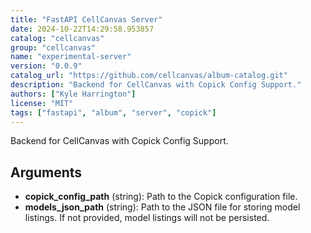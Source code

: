 ```yaml
---
title: "FastAPI CellCanvas Server"
date: 2024-10-22T14:29:58.953857
catalog: "cellcanvas"
group: "cellcanvas"
name: "experimental-server"
version: "0.0.9"
catalog_url: "https://github.com/cellcanvas/album-catalog.git"
description: "Backend for CellCanvas with Copick Config Support."
authors: ["Kyle Harrington"]
license: "MIT"
tags: ["fastapi", "album", "server", "copick"]
---
```


Backend for CellCanvas with Copick Config Support.

## Arguments

- **copick_config_path** (string): Path to the Copick configuration file.
- **models_json_path** (string): Path to the JSON file for storing model listings. If not provided, model listings will not be persisted.

